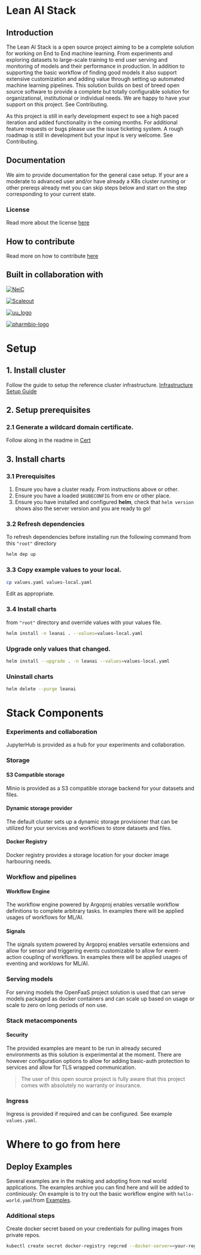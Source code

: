 # Lean AI Stack

## Introduction
The Lean AI Stack is a open source project aiming to be a complete solution for working on End to End machine learning. From experiments and exploring datasets to large-scale training to end user serving and monitoring of models and their performance in production. In addition to supporting the basic workflow of finding good models it also support extensive customization and adding value through setting up automated machine learning pipelines. This solution builds on best of breed open source software to provide a complete but totally configurable solution for organizational, institutional or individual needs. We are happy to have your support on this project. See Contributing.

As this project is still in early development expect to see a high paced iteration and added functionality in the coming months. For additional feature requests or bugs please use the issue ticketing system. A rough roadmap is still in development but your input is very welcome. See Contributing.

## Documentation
We aim to provide documentation for the general case setup. If your are a moderate to advanced user and/or have already a K8s cluster running or other prereqs already met you can skip steps below and start on the step corresponding to your current state.

### License
Read more about the license [here](LICENSE)

## How to contribute
Read more on how to contribute [here](CONTRIBUTING.md)

## Built in collaboration with
[![NeiC](https://user-images.githubusercontent.com/2098408/65333320-91eddf00-dbc0-11e9-8bfb-3c9774b62af2.png)](https://github.com/neicnordic)


[![Scaleout](https://user-images.githubusercontent.com/2098408/65333699-42f47980-dbc1-11e9-9db3-f0e5dcdadc8b.png)](www.scaleoutsystems.com)

[![uu_logo](https://user-images.githubusercontent.com/46811/65514759-439d5080-dede-11e9-8389-b22cffffd892.png)](http://www.farmbio.uu.se)

[![pharmbio-logo](https://user-images.githubusercontent.com/46811/65514764-46984100-dede-11e9-9c1d-834d11b82816.png)](https://pharmb.io)



# Setup
## 1. Install cluster
Follow the guide to setup the reference cluster infrastructure.
[Infrastructure Setup Guide](/infrastructure/)

## 2. Setup prerequisites

### 2.1 Generate a wildcard domain certificate.
Follow along in the readme in [Cert](extra/cert)



## 3. Install charts

### 3.1 Prerequisites
1. Ensure you have a cluster ready. From instructions above or other.
2. Ensure you have a loaded `$KUBECONFIG` from env or other place.
1. Ensure you have installed and configured **helm**, check that `helm version` shows also the server version and you are ready to go!

### 3.2 Refresh dependencies
To refresh dependencies before installing run the following command from this ``"root"`` directory
```bash
helm dep up
```

### 3.3 Copy example values to your local.
```bash
cp values.yaml values-local.yaml
```
Edit as appropriate.

### 3.4 Install charts
from `"root"` directory and override values with your values file.
```bash
helm install -n leanai . --values=values-local.yaml
```

### Upgrade only values that changed.
```bash
helm install --upgrade . -n leanai --values=values-local.yaml
```

### Uninstall charts
```bash
helm delete --purge leanai
```
# Stack Components

### Experiments and collaboration
JupyterHub is provided as a hub for your experiments and collaboration.

### Storage
#### S3 Compatible storage
Minio is provided as a S3 compatible storage backend for your datasets and files.

#### Dynamic storage provider
The default cluster sets up a dynamic storage provisioner that can be utilized for your services and workflows to store datasets and files.

#### Docker Registry
Docker registry provides a storage location for your docker image harbouring needs.

### Workflow and pipelines
#### Workflow Engine
The workflow engine powered by Argoproj enables versatile workflow definitions to complete arbitrary tasks. In examples there will be applied usages of workflows for ML/AI.

#### Signals
The signals system powered by Argoproj enables versatile extensions and allow for sensor and triggering events customizable to allow for event-action coupling of workflows. In examples there will be applied usages of eventing and worklows for ML/AI.

### Serving models
For serving models the OpenFaaS project solution is used that can serve models packaged as docker containers and can scale up based on usage or scale to zero on long periods of non use.





### Stack metacomponents
#### Security
The provided examples are meant to be run in already secured environments as this solution is experimental at the moment. There are however configuration options to allow for adding basic-auth protection to services and allow for TLS wrapped communication.
> The user of this open source project is fully aware that this project comes with absolutely no warranty or insurance.

### Ingress
Ingress is provided if required and can be configured. See example `values.yaml`.

# Where to go from here

## Deploy Examples
Several examples are in the making and adopting from real world applications. The examples archive you can find here and will be added to continiously:
On example is to try out the basic workflow engine with `hello-world.yaml`from [Examples](https://github.com/leanaiorg/examples).


### Additional steps
Create docker secret based on your credentials for pulling images from private repos.
```bash
kubectl create secret docker-registry regcred --docker-server=<your-registry-server> --docker-username=<your-name> --docker-password=<your-pword> --docker-email=<your-email>
```

